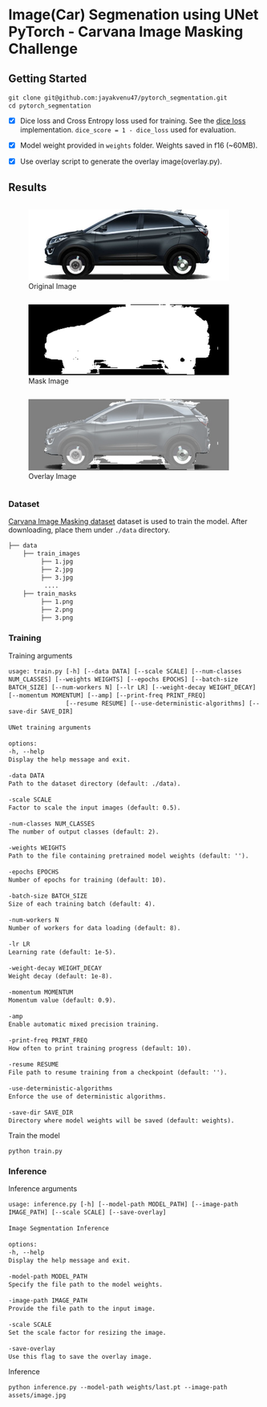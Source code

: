 # Image(Car) Segmenation using UNet PyTorch - Carvana Image Masking Challenge





## Getting Started

```
git clone git@github.com:jayakvenu47/pytorch_segmentation.git
cd pytorch_segmentation
```

- [x] Dice loss and Cross Entropy loss used for training. See the [dice loss](unet/utils/loss.py) implementation. `dice_score = 1 - dice_loss` used for evaluation.
- [x] Model weight provided in `weights` folder. Weights saved in f16 (~60MB).
- [x] Use overlay script to generate the overlay image(overlay.py).



## Results
<p float="left">
  <figure style="display: inline-block; margin-right: 10px;">
    <img src="demo/image.jpg" width="400" />
    <figcaption>Original Image</figcaption>
  </figure>
  <figure style="display: inline-block; margin-right: 10px;">
    <img src="demo/image_mask.png" width="400" />
    <figcaption>Mask Image</figcaption>
  </figure>
  <figure style="display: inline-block;">
    <img src="demo/output_image.png" width="400" />
    <figcaption>Overlay Image</figcaption>
  </figure>
</p>





### Dataset

[Carvana Image Masking dataset](https://www.kaggle.com/c/carvana-image-masking-challenge/data) dataset is used to train the model. After downloading, place them under `./data` directory.

```
├── data
    ├── train_images
         ├── 1.jpg
         ├── 2.jpg
         ├── 3.jpg
          ....
    ├── train_masks
         ├── 1.png
         ├── 2.png
         ├── 3.png
```

### Training

Training arguments

```
usage: train.py [-h] [--data DATA] [--scale SCALE] [--num-classes NUM_CLASSES] [--weights WEIGHTS] [--epochs EPOCHS] [--batch-size BATCH_SIZE] [--num-workers N] [--lr LR] [--weight-decay WEIGHT_DECAY] [--momentum MOMENTUM] [--amp] [--print-freq PRINT_FREQ]
                [--resume RESUME] [--use-deterministic-algorithms] [--save-dir SAVE_DIR]

UNet training arguments

options:
-h, --help
Display the help message and exit.

-data DATA
Path to the dataset directory (default: ./data).

-scale SCALE
Factor to scale the input images (default: 0.5).

-num-classes NUM_CLASSES
The number of output classes (default: 2).

-weights WEIGHTS
Path to the file containing pretrained model weights (default: '').

-epochs EPOCHS
Number of epochs for training (default: 10).

-batch-size BATCH_SIZE
Size of each training batch (default: 4).

-num-workers N
Number of workers for data loading (default: 8).

-lr LR
Learning rate (default: 1e-5).

-weight-decay WEIGHT_DECAY
Weight decay (default: 1e-8).

-momentum MOMENTUM
Momentum value (default: 0.9).

-amp
Enable automatic mixed precision training.

-print-freq PRINT_FREQ
How often to print training progress (default: 10).

-resume RESUME
File path to resume training from a checkpoint (default: '').

-use-deterministic-algorithms
Enforce the use of deterministic algorithms.

-save-dir SAVE_DIR
Directory where model weights will be saved (default: weights).
```

Train the model

```commandline
python train.py
```

### Inference

Inference arguments

```
usage: inference.py [-h] [--model-path MODEL_PATH] [--image-path IMAGE_PATH] [--scale SCALE] [--save-overlay]

Image Segmentation Inference

options:
-h, --help
Display the help message and exit.

-model-path MODEL_PATH
Specify the file path to the model weights.

-image-path IMAGE_PATH
Provide the file path to the input image.

-scale SCALE
Set the scale factor for resizing the image.

-save-overlay
Use this flag to save the overlay image.
```

Inference

```
python inference.py --model-path weights/last.pt --image-path assets/image.jpg
```